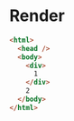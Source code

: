 # Render
```html
<html>
  <head />
  <body>
    <div>
      1
    </div>
    2
  </body>
</html>
```
